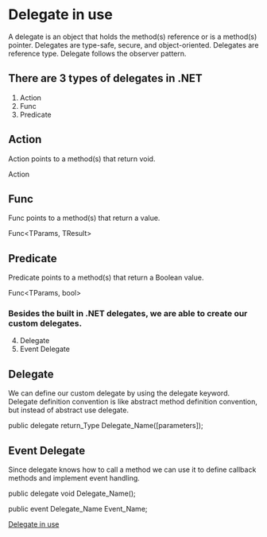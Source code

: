 # Delegate in use
A delegate is an object that holds the method(s) reference or is a method(s) pointer.
Delegates are type-safe, secure, and object-oriented.
Delegates are reference type.
Delegate follows the observer pattern. 

## There are 3 types of delegates in .NET
1. Action
2. Func
3. Predicate

## Action
Action points to a method(s) that return void.

Action<TParams>

## Func
Func points to a method(s) that return a value.

Func<TParams, TResult>

## Predicate
Predicate points to a method(s) that return a Boolean value.

Func<TParams, bool>

### Besides the built in .NET delegates, we are able to create our custom delegates.
4. Delegate
5. Event Delegate

## Delegate
We can define our custom delegate by using the delegate keyword.
Delegate definition convention is like abstract method definition convention, but instead of abstract use delegate.

public delegate return_Type Delegate_Name([parameters]);

## Event Delegate
Since delegate knows how to call a method we can use it to define callback methods and implement event handling.

public delegate void Delegate_Name();

public event Delegate_Name Event_Name;

[Delegate in use](http://armenhovsep.com/Blogs/delegate-in-use/)

